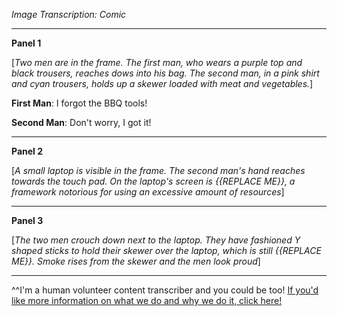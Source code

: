 *Image Transcription: Comic*

---

**Panel 1**

\[*Two men are in the frame. The first man, who wears a purple top and black trousers, reaches dows into his bag. The second man, in a pink shirt and cyan trousers, holds up a skewer loaded with meat and vegetables.*] 

**First Man**: I forgot the BBQ tools!

**Second Man**: Don't worry, I got it!

---

 **Panel 2**

\[*A small laptop is visible in the frame. The second man's hand reaches towards the touch pad. On the laptop's screen is {{REPLACE ME}}, a framework notorious for using an excessive amount of resources*]

---

**Panel 3**

\[*The two men crouch down next to the laptop. They have fashioned Y shaped sticks to hold their skewer over the laptop, which is still {{REPLACE ME}}. Smoke rises from the skewer and the men look proud*] 

---

^^I'm&#32;a&#32;human&#32;volunteer&#32;content&#32;transcriber&#32;and&#32;you&#32;could&#32;be&#32;too!&#32;[If&#32;you'd&#32;like&#32;more&#32;information&#32;on&#32;what&#32;we&#32;do&#32;and&#32;why&#32;we&#32;do&#32;it,&#32;click&#32;here!](https://www.reddit.com/r/TranscribersOfReddit/wiki/index) 
